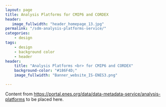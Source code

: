 ```yaml
---
layout: page
title: Analysis Platforms for CMIP6 and CORDEX
header:
   image_fullwidth: "header_homepage_13.jpg"
permalink: "/sdm-analysis-platforms-service/"
categories:
    - design
tags:
    - design
    - background color
    - header
header:
    title: "Analysis Platforms <br> for CMIP6 and CORDEX"
    background-color: "#186F4D;"
    image_fullwidth: "Banner_website_IS-ENES3.png"

---
```


Content from https://portal.enes.org/data/data-metadata-service/analysis-platforms to be placed here.

